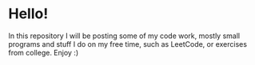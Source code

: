 # Hello!

In this repository I will be posting some of my code work, mostly small programs and stuff I do on my free time, such as LeetCode, or exercises from college.
Enjoy :)
